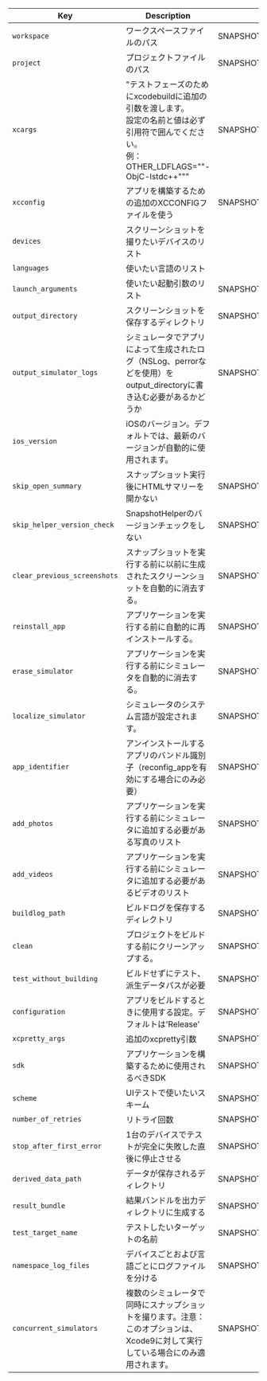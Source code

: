 |Key|Description|EnvVar|Default|
|------------------------------|------------------------------------------------------------------|-----------------------------------------|-------------------------------------------|
|`workspace`|ワークスペースファイルのパス|SNAPSHOT_WORKSPACE||
|`project`|プロジェクトファイルのパス|SNAPSHOT_PROJECT||
|`xcargs`|"テストフェーズのためにxcodebuildに追加の引数を渡します。<br>設定の名前と値は必ず引用符で囲んでください。<br>例：OTHER_LDFLAGS=""-ObjC-lstdc++"""|SNAPSHOT_XCARGS||
|`xcconfig`|アプリを構築するための追加のXCCONFIGファイルを使う|SNAPSHOT_XCCONFIG||
|`devices`|スクリーンショットを撮りたいデバイスのリスト|||
|`languages`|使いたい言語のリスト||["en-US"]|
|`launch_arguments`|使いたい起動引数のリスト|SNAPSHOT_LAUNCH_ARGUMENTS|[""]|
|`output_directory`|スクリーンショットを保存するディレクトリ|SNAPSHOT_OUTPUT_DIRECTORY|fastlane/screenshots*|
|`output_simulator_logs`|シミュレータでアプリによって生成されたログ（NSLog、perrorなどを使用）をoutput_directoryに書き込む必要があるかどうか|SNAPSHOT_OUTPUT_SIMULATOR_LOGS|false|
|`ios_version`|iOSのバージョン。デフォルトでは、最新のバージョンが自動的に使用されます。|||
|`skip_open_summary`|スナップショット実行後にHTMLサマリーを開かない|SNAPSHOT_SKIP_OPEN_SUMMARY|false|
|`skip_helper_version_check`|SnapshotHelperのバージョンチェックをしない|SNAPSHOT_SKIP_SKIP_HELPER_VERSION_CHECK|false|
|`clear_previous_screenshots`|スナップショットを実行する前に以前に生成されたスクリーンショットを自動的に消去する。|SNAPSHOT_CLEAR_PREVIOUS_SCREENSHOTS|false|
|`reinstall_app`|アプリケーションを実行する前に自動的に再インストールする。|SNAPSHOT_REINSTALL_APP|false|
|`erase_simulator`|アプリケーションを実行する前にシミュレータを自動的に消去する。|SNAPSHOT_ERASE_SIMULATOR|false|
|`localize_simulator`|シミュレータのシステム言語が設定されます。|SNAPSHOT_LOCALIZE_SIMULATOR|false|
|`app_identifier`|アンインストールするアプリのバンドル識別子（reconfig_appを有効にする場合にのみ必要）|SNAPSHOT_APP_IDENTIFIER|デフォルトはプロジェクトのbundleID|
|`add_photos`|アプリケーションを実行する前にシミュレータに追加する必要がある写真のリスト|SNAPSHOT_PHOTOS||
|`add_videos`|アプリケーションを実行する前にシミュレータに追加する必要があるビデオのリスト|SNAPSHOT_VIDEOS||
|`buildlog_path`|ビルドログを保存するディレクトリ|SNAPSHOT_BUILDLOG_PATH|~/Library/Logs/snapshot*|
|`clean`|プロジェクトをビルドする前にクリーンアップする。|SNAPSHOT_CLEAN|false|
|`test_without_building`|ビルドせずにテスト、派生データパスが必要|SNAPSHOT_TEST_WITHOUT_BUILDING||
|`configuration`|アプリをビルドするときに使用する設定。デフォルトは'Release'|SNAPSHOT_CONFIGURATION|*|
|`xcpretty_args`|追加のxcpretty引数|SNAPSHOT_XCPRETTY_ARGS||
|`sdk`|アプリケーションを構築するために使用されるべきSDK|SNAPSHOT_SDK||
|`scheme`|UIテストで使いたいスキーム|SNAPSHOT_SCHEME||
|`number_of_retries`|リトライ回数|SNAPSHOT_NUMBER_OF_RETRIES|1|
|`stop_after_first_error`|1台のデバイスでテストが完全に失敗した直後に停止させる|SNAPSHOT_BREAK_ON_FIRST_ERROR|false|
|`derived_data_path`|データが保存されるディレクトリ|SNAPSHOT_DERIVED_DATA_PATH||
|`result_bundle`|結果バンドルを出力ディレクトリに生成する|SNAPSHOT_RESULT_BUNDLE|false|
|`test_target_name`|テストしたいターゲットの名前|SNAPSHOT_TEST_TARGET_NAME||
|`namespace_log_files`|デバイスごとおよび言語ごとにログファイルを分ける|SNAPSHOT_NAMESPACE_LOG_FILES||
|`concurrent_simulators`|複数のシミュレータで同時にスナップショットを撮ります。注意：このオプションは、Xcode9に対して実行している場合にのみ適用されます。|SNAPSHOT_EXECUTE_CONCURRENT_SIMULATORS|true|
